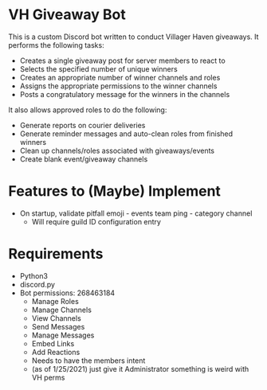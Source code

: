 # VH Giveaway Bot

This is a custom Discord bot written to conduct Villager Haven giveaways.  It performs the following tasks:
* Creates a single giveaway post for server members to react to
* Selects the specified number of unique winners
* Creates an appropriate number of winner channels and roles
* Assigns the appropriate permissions to the winner channels
* Posts a congratulatory message for the winners in the channels

It also allows approved roles to do the following:
* Generate reports on courier deliveries
* Generate reminder messages and auto-clean roles from finished winners
* Clean up channels/roles associated with giveaways/events
* Create blank event/giveaway channels

# Features to (Maybe) Implement
* On startup, validate pitfall emoji - events team ping - category channel
  * Will require guild ID configuration entry

# Requirements
* Python3
* discord.py
* Bot permissions: 268463184
  * Manage Roles
  * Manage Channels
  * View Channels
  * Send Messages
  * Manage Messages
  * Embed Links
  * Add Reactions
  * Needs to have the members intent
  * (as of 1/25/2021) just give it Administrator something is weird with VH
    perms
